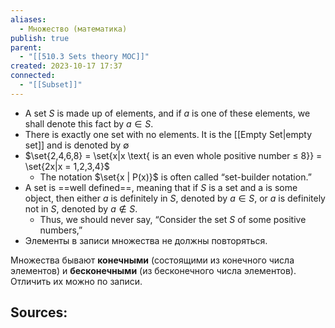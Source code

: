 ```yaml
---
aliases:
  - Множество (математика)
publish: true
parent:
  - "[[510.3 Sets theory MOC]]"
created: 2023-10-17 17:37
connected:
  - "[[Subset]]"
---
```

- A set $S$ is made up of elements, and if $a$ is one of these elements, we shall denote this fact by $a ∈ S$.
- There is exactly one set with no elements. It is the [[Empty Set|empty set]]  and is denoted by $∅$
- $\set{2,4,6,8} = \set{x|x \text{ is an even whole positive number ≤ 8}} = \set{2x|x = 1,2,3,4}$
	- The notation $\set{x | P(x)}$ is often called “set-builder notation.”
- A set is ==well defined==, meaning that if $S$ is a set and a is some object, then either $a$ is definitely in $S$, denoted by $a ∈ S$, or $a$ is definitely not in $S$, denoted by $a \not\in S$. 
	- Thus, we should never say, “Consider the set $S$ of some positive numbers,”
- Элементы в записи множества не должны повторяться.


Множества бывают **конечными** (состоящими из конечного числа элементов) и **бесконечными** (из бесконечного числа элементов). Отличить их можно по записи.



**Sources:**
- 


